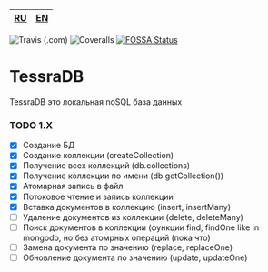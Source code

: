 
|[RU](README-RU.md)|[EN](README.md)|
|--|--|

![Travis (.com)](https://img.shields.io/travis/com/artegoser/TessraDB?style=flat-square)
![Coveralls](https://img.shields.io/coveralls/github/artegoser/TessraDB?style=flat-square)
[![FOSSA Status](https://app.fossa.com/api/projects/git%2Bgithub.com%2Fartegoser%2FTessraDB.svg?type=small)](https://app.fossa.com/projects/git%2Bgithub.com%2Fartegoser%2FTessraDB?ref=badge_small)

# TessraDB
 TessraDB это локальная noSQL база данных


### TODO 1.X
- [x] Создание БД
- [x] Создание коллекции (createCollection)
- [x] Получение всех коллекций (db.collections)
- [x] Получение коллекции по имени (db.getCollection())
- [x] Атомарная запись в файл
- [x] Потоковое чтение и запись коллекции 
- [x] Вставка документов в коллекцию (insert, insertMany)
- [ ] Удаление документов из коллекции (delete, deleteMany)
- [ ] Поиск документов в коллекции (функции find, findOne like in mongodb, но без атомрных операций (пока что)
- [ ] Замена документа по значению (replace, replaceOne)
- [ ] Обновление документа по значению (update, updateOne)